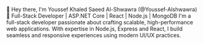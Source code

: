 👋 Hey there, I'm Youssef Khaled Saeed Al-Shwawra (@Youssef-Alshwawra)
🚀 Full-Stack Developer | ASP.NET Core | React | Node.js | MongoDB
I'm a full-stack developer passionate about crafting scalable, high-performance web applications.
With expertise in Node.js, Express and React, I build seamless and responsive experiences using modern UI/UX practices.
